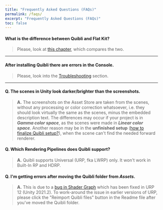 ```yaml
---
title: "Frequently Asked Questions (FAQs)"
permalink: /faqs/
excerpt: "Frequently Asked Questions (FAQs)"
toc: false
---
```


#### What is the difference between Quibli and Flat Kit?
> Please, look at [this chapter](../quibli-or-flat-kit), which compares the two.

---

#### After installing Quibli there are errors in the Console.
> Please, look into the [Troubleshooting](../installation#troubleshooting) section.

---

#### **Q.** The scenes in Unity look darker/brighter than the screenshots.
> **A.** The screenshots on the Asset Store are taken from the scenes, without any processing or color correction whatsoever, i.e. they should look virtually the same as the scenes, minus the embedded description text. The differences may occur if your project is in **_Gamma color space_**, as the scenes were made in **_Linear color space_**. Another reason may be in the **unfinished setup** ([how to finalize Quibli setup?](../installation/#finalizing-quibli-installation)), when the scene can't find the needed forward renderer.

#### **Q.** Which Rendering Pipelines does Quibli support?
> **A.** Quibli supports Universal (URP, fka LWRP) only. It won't work in Built-In RP and HDRP.

#### **Q.** I'm getting errors after moving the Quibli folder from _Assets_. 
> **A.** This is due to a [bug in Shader Graph](https://issuetracker.unity3d.com/issues/shadergraph-reference-to-hlsl-file-is-lost-after-moving-it-to-a-different-folder) which has been fixed in URP 12 (Unity 2021.2). To work-around the issue in earlier versions of URP, please click the "Reimport Quibli files" button in the Readme file after you've moved the Quibli folder.
